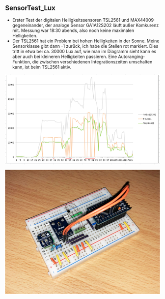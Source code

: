 
## SensorTest_Lux

- Erster Test der digitalen Helligkeitssensoren TSL2561 und MAX44009 gegeneinander, der analoge Sensor GA1A12S202 läuft außer Komkurenz mit.
Messung war 18:30 abends, also noch keine maximalen Helligkeiten.
- Der TSL2561 hat ein Problem bei hohen Helligkeiten in der Sonne. Meine Sensorklasse gibt dann -1 zurück, ich habe die Stellen rot markiert.
Dies tritt in etwa bei ca. 30000 Lux auf, wie man im Diagramm sieht kann es aber auch bei kleineren Helligkeiten passieren. Eine Autoranging-Funktion, die zwischen verschiedenen Integrationszeiten umschalten kann, ist beim TSL2561 aktiv.

![pic](Messwerte1.png)

![pic](Hardware.jpg)
